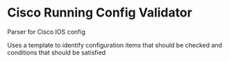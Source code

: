 # Cisco Running Config Validator
Parser for Cisco IOS config 

Uses a template to identify configuration items that should be checked and conditions that should be satisfied 
